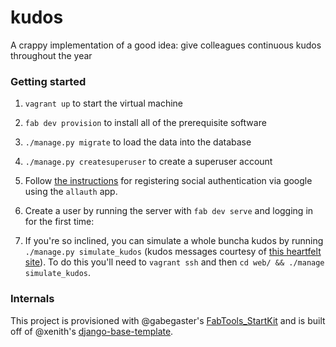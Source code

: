 # kudos

A crappy implementation of a good idea: give colleagues continuous kudos
throughout the year

### Getting started

1. `vagrant up` to start the virtual machine

2. `fab dev provision` to install all of the prerequisite software

3. `./manage.py migrate` to load the data into the database

4. `./manage.py createsuperuser` to create a superuser account

5. Follow [the
   instructions](http://django-allauth.readthedocs.org/en/latest/providers.html#google)
   for registering social authentication via google using the `allauth` app.

6. Create a user by running the server with `fab dev serve` and logging in for
   the first time:

7. If you're so inclined, you can simulate a whole buncha kudos by running
   `./manage.py simulate_kudos` (kudos messages courtesy of [this heartfelt
   site](http://smstosay.com/thanks-sms/20-sms-to-say-thank-you-sms-to-say-thanks/)).
   To do this you'll need to `vagrant ssh` and then `cd web/ && ./manage simulate_kudos`.

### Internals

This project is provisioned with @gabegaster's
[FabTools_StartKit](https://github.com/gabegaster/FabTools_StartKit) and is
built off of @xenith's
[django-base-template](https://github.com/xenith/django-base-template).
